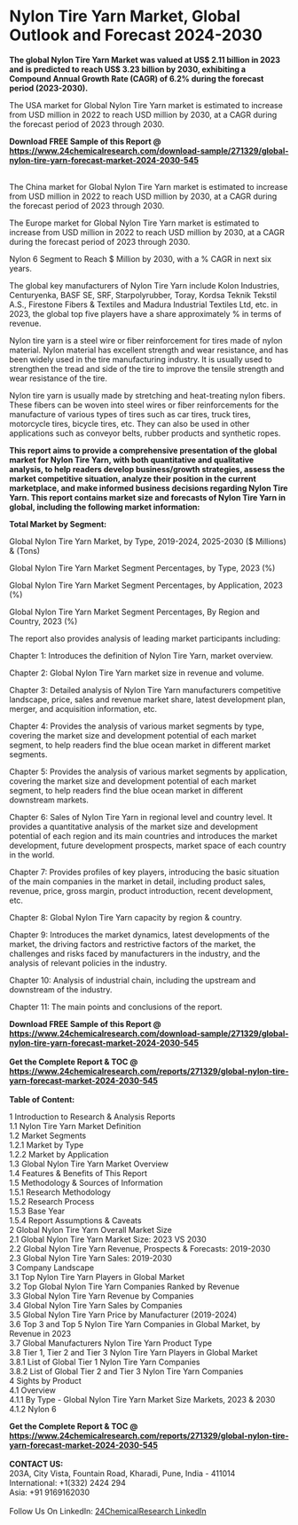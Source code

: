 <h1>Nylon Tire Yarn Market, Global Outlook and Forecast 2024-2030</h1><p><strong>The global Nylon Tire Yarn Market was valued at US$ 2.11 billion in 2023 and is predicted to reach US$ 3.23 billion by 2030, exhibiting a Compound Annual Growth Rate (CAGR) of 6.2% during the forecast period (2023-2030).</strong></p><p>
</p><p>The USA market for Global Nylon Tire Yarn market is estimated to increase from USD million in 2022 to reach USD million by 2030, at a CAGR during the forecast period of 2023 through 2030.</p><div><b>Download FREE Sample of this Report @ 
            <a href="https://www.24chemicalresearch.com/download-sample/271329/global-nylon-tire-yarn-forecast-market-2024-2030-545">
            https://www.24chemicalresearch.com/download-sample/271329/global-nylon-tire-yarn-forecast-market-2024-2030-545</a></b></div><br><p>
</p><p>The China market for Global Nylon Tire Yarn market is estimated to increase from USD million in 2022 to reach USD million by 2030, at a CAGR during the forecast period of 2023 through 2030.</p><p>
</p><p>The Europe market for Global Nylon Tire Yarn market is estimated to increase from USD million in 2022 to reach USD million by 2030, at a CAGR during the forecast period of 2023 through 2030.</p><p>
Nylon 6 Segment to Reach $ Million by 2030, with a % CAGR in next six years.</p><p>
The global key manufacturers of Nylon Tire Yarn include Kolon Industries, Centuryenka, BASF SE, SRF, Starpolyrubber, Toray, Kordsa Teknik Tekstil A.S., Firestone Fibers &amp; Textiles and Madura Industrial Textiles Ltd, etc. in 2023, the global top five players have a share approximately % in terms of revenue.</p><p>
Nylon tire yarn is a steel wire or fiber reinforcement for tires made of nylon material. Nylon material has excellent strength and wear resistance, and has been widely used in the tire manufacturing industry. It is usually used to strengthen the tread and side of the tire to improve the tensile strength and wear resistance of the tire.</p><p>
Nylon tire yarn is usually made by stretching and heat-treating nylon fibers. These fibers can be woven into steel wires or fiber reinforcements for the manufacture of various types of tires such as car tires, truck tires, motorcycle tires, bicycle tires, etc. They can also be used in other applications such as conveyor belts, rubber products and synthetic ropes.</p><p>
<strong>This report aims to provide a comprehensive presentation of the global market for Nylon Tire Yarn, with both quantitative and qualitative analysis, to help readers develop business/growth strategies, assess the market competitive situation, analyze their position in the current marketplace, and make informed business decisions regarding Nylon Tire Yarn. This report contains market size and forecasts of Nylon Tire Yarn in global, including the following market information:</strong></p><p>
</p><p>
<strong>Total Market by Segment:</strong></p><p>
Global Nylon Tire Yarn Market, by Type, 2019-2024, 2025-2030 ($ Millions) &amp; (Tons)</p><p>
Global Nylon Tire Yarn Market Segment Percentages, by Type, 2023 (%)</p><p>
</p><p>
Global Nylon Tire Yarn Market Segment Percentages, by Application, 2023 (%)</p><p>
</p><p>
Global Nylon Tire Yarn Market Segment Percentages, By Region and Country, 2023 (%)</p><p>
</p><p>
The report also provides analysis of leading market participants including:</p><p>
</p><p>
</p><p>
Chapter 1: Introduces the definition of Nylon Tire Yarn, market overview.</p><p>
Chapter 2: Global Nylon Tire Yarn market size in revenue and volume.</p><p>
Chapter 3: Detailed analysis of Nylon Tire Yarn manufacturers competitive landscape, price, sales and revenue market share, latest development plan, merger, and acquisition information, etc.</p><p>
Chapter 4: Provides the analysis of various market segments by type, covering the market size and development potential of each market segment, to help readers find the blue ocean market in different market segments.</p><p>
Chapter 5: Provides the analysis of various market segments by application, covering the market size and development potential of each market segment, to help readers find the blue ocean market in different downstream markets.</p><p>
Chapter 6: Sales of Nylon Tire Yarn in regional level and country level. It provides a quantitative analysis of the market size and development potential of each region and its main countries and introduces the market development, future development prospects, market space of each country in the world.</p><p>
Chapter 7: Provides profiles of key players, introducing the basic situation of the main companies in the market in detail, including product sales, revenue, price, gross margin, product introduction, recent development, etc.</p><p>
Chapter 8: Global Nylon Tire Yarn capacity by region &amp; country.</p><p>
Chapter 9: Introduces the market dynamics, latest developments of the market, the driving factors and restrictive factors of the market, the challenges and risks faced by manufacturers in the industry, and the analysis of relevant policies in the industry.</p><p>
Chapter 10: Analysis of industrial chain, including the upstream and downstream of the industry.</p><p>
Chapter 11: The main points and conclusions of the report.</p><div><b>Download FREE Sample of this Report @ 
            <a href="https://www.24chemicalresearch.com/download-sample/271329/global-nylon-tire-yarn-forecast-market-2024-2030-545">
            https://www.24chemicalresearch.com/download-sample/271329/global-nylon-tire-yarn-forecast-market-2024-2030-545</a></b></div><br><div><b>Get the Complete Report & TOC @ 
            <a href="https://www.24chemicalresearch.com/reports/271329/global-nylon-tire-yarn-forecast-market-2024-2030-545">
            https://www.24chemicalresearch.com/reports/271329/global-nylon-tire-yarn-forecast-market-2024-2030-545</a></b></div><br>
            <b>Table of Content:</b><p>1 Introduction to Research & Analysis Reports<br />
    1.1 Nylon Tire Yarn Market Definition<br />
    1.2 Market Segments<br />
        1.2.1 Market by Type<br />
        1.2.2 Market by Application<br />
    1.3 Global Nylon Tire Yarn Market Overview<br />
    1.4 Features & Benefits of This Report<br />
    1.5 Methodology & Sources of Information<br />
        1.5.1 Research Methodology<br />
        1.5.2 Research Process<br />
        1.5.3 Base Year<br />
        1.5.4 Report Assumptions & Caveats<br />
2 Global Nylon Tire Yarn Overall Market Size<br />
    2.1 Global Nylon Tire Yarn Market Size: 2023 VS 2030<br />
    2.2 Global Nylon Tire Yarn Revenue, Prospects & Forecasts: 2019-2030<br />
    2.3 Global Nylon Tire Yarn Sales: 2019-2030<br />
3 Company Landscape<br />
    3.1 Top Nylon Tire Yarn Players in Global Market<br />
    3.2 Top Global Nylon Tire Yarn Companies Ranked by Revenue<br />
    3.3 Global Nylon Tire Yarn Revenue by Companies<br />
    3.4 Global Nylon Tire Yarn Sales by Companies<br />
    3.5 Global Nylon Tire Yarn Price by Manufacturer (2019-2024)<br />
    3.6 Top 3 and Top 5 Nylon Tire Yarn Companies in Global Market, by Revenue in 2023<br />
    3.7 Global Manufacturers Nylon Tire Yarn Product Type<br />
    3.8 Tier 1, Tier 2 and Tier 3 Nylon Tire Yarn Players in Global Market<br />
        3.8.1 List of Global Tier 1 Nylon Tire Yarn Companies<br />
        3.8.2 List of Global Tier 2 and Tier 3 Nylon Tire Yarn Companies<br />
4 Sights by Product<br />
    4.1 Overview<br />
        4.1.1 By Type - Global Nylon Tire Yarn Market Size Markets, 2023 & 2030<br />
        4.1.2 Nylon 6<br />
    </p><div><b>Get the Complete Report & TOC @ 
            <a href="https://www.24chemicalresearch.com/reports/271329/global-nylon-tire-yarn-forecast-market-2024-2030-545">
            https://www.24chemicalresearch.com/reports/271329/global-nylon-tire-yarn-forecast-market-2024-2030-545</a></b></div><br><b>CONTACT US:</b><br>
            203A, City Vista, Fountain Road, Kharadi, Pune, India - 411014<br>
            International: +1(332) 2424 294<br>
            Asia: +91 9169162030 <br><br>
            Follow Us On LinkedIn: <a href="https://www.linkedin.com/company/24chemicalresearch/">24ChemicalResearch LinkedIn</a>